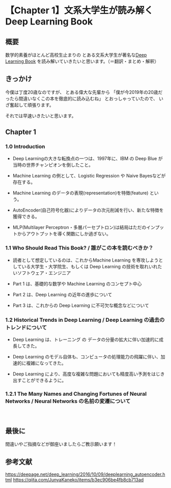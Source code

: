 # 【Chapter 1】文系大学生が読み解くDeep Learning Book

## 概要

数学的素養がほとんど高校生止まりの
とある文系大学生が著名な[Deep Learning Book](http://www.deeplearningbook.org/)
を読み解いていきたいと思います。（＝翻訳・まとめ・解釈）

## きっかけ

今僕は丁度20歳なのですが、
とある偉大な先輩から
「僕が今2019年の20歳だったら間違いなくこの本を徹底的に読み込むね」
とおっしゃっていたので、
いざ奮起して頑張ります。

それでは早速いきたいと思います。

## Chapter 1

### 1.0 Introduction

- Deep Learningの大きな転換点の一つは、1997年に、IBM の Deep Blue が当時の世界チャンピオンを倒したこと。

- Machine Learning の例として、Logistic Regression や Naive Bayesなどが存在する。

- Machine Learning のデータの表現(representation)を特徴(feature) という。

- AutoEncoder(自己符号化器)によりデータの次元削減を行い、新たな特徴を獲得できる。

- MLP(Multilayer Perceptron・多層パーセプトロン)は結局はただのインプットからアウトプットを導く関数にしか過ぎない。

### 1.1 Who Should Read This Book? / 誰がこの本を読むべきか？

- 読者として想定しているのは、これからMachine Learning を専攻しようとしている大学生・大学院生、もしくは Deep Learning の技術を取れいれたいソフトウェア・エンジニア

- Part 1 は、基礎的な数学や Machine Learning のコンセプト中心

- Part 2 は、Deep Learning の近年の進歩について

- Part 3 は、これからの Deep Learning に不可欠な概念などについて

### 1.2 Historical Trends in Deep Learning / Deep Learning の過去のトレンドについて

- Deep Learning は、トレーニング の データの分量の拡大に伴い加速的に成長してきた。

- Deep Learning のモデル自体も、コンピュータの処理能力の飛躍に伴い、加速的に複雑になってきた。

- Deep Learning により、高度な複雑な問題においても精度高い予測をはじき出すことができるように。

### 1.2.1 The Many Names and Changing Fortunes of Neural Networks / Neural Networks の名前の変遷について


　

## 最後に

間違いやご指摘などが御座いましたらご教示願います！

## 参考文献

https://deepage.net/deep_learning/2016/10/09/deeplearning_autoencoder.html
https://qiita.com/JunyaKaneko/items/b3ec906be4fb8cb713ad
